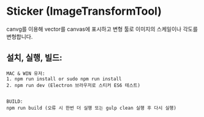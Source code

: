 # Sticker (ImageTransformTool)
canvg를 이용해 vector를 canvas에 표시하고 변형 툴로 이미지의 스케일이나 각도를 변형합니다.


## 설치, 실행, 빌드:


    MAC & WIN 유저: 
    1. npm run install or sudo npm run install
    2. npm run dev (Electron 브라우저로 스티커 ES6 테스트)
    
    
    BUILD:
    npm run build (오류 시 한번 더 실행 또는 gulp clean 실행 후 다시 실행)
                    